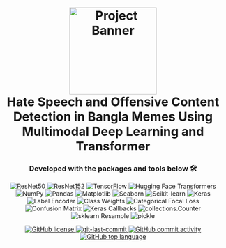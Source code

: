 <div align="center">  
  <h1 align="center">  
    <img src="Icon/project_banner.png" alt="Project Banner" width="200">  
    <br>Hate Speech and Offensive Content Detection in Bangla Memes Using Multimodal Deep Learning and Transformer
  </h1>  

  <h3>Developed with the packages and tools below 🛠️</h3>  

  <p align="center">
    <img src="https://img.shields.io/badge/ResNet50-blue?style=flat&logo=keras&logoColor=white&labelColor=gray" alt="ResNet50" />
    <img src="https://img.shields.io/badge/ResNet152-blue?style=flat&logo=keras&logoColor=white&labelColor=gray" alt="ResNet152" />
    <img src="https://img.shields.io/badge/TensorFlow-FF6F00?style=flat&logo=tensorflow&logoColor=white&labelColor=gray" alt="TensorFlow" />
    <img src="https://img.shields.io/badge/HF%20Transformers-FFD21E?style=flat&logo=huggingface&logoColor=black&labelColor=white" alt="Hugging Face Transformers" />
    <img src="https://img.shields.io/badge/NumPy-013243?style=flat&logo=numpy&logoColor=white&labelColor=gray" alt="NumPy" />
    <img src="https://img.shields.io/badge/Pandas-150458?style=flat&logo=pandas&logoColor=white&labelColor=gray" alt="Pandas" />
    <img src="https://img.shields.io/badge/Matplotlib-11557C?style=flat&logo=plotly&logoColor=white&labelColor=gray" alt="Matplotlib" />
    <img src="https://img.shields.io/badge/Seaborn-4C72B0?style=flat&logo=python&logoColor=white&labelColor=gray" alt="Seaborn" />
    <img src="https://img.shields.io/badge/Scikit--learn-F7931E?style=flat&logo=scikit-learn&logoColor=white&labelColor=gray" alt="Scikit-learn" />
    <img src="https://img.shields.io/badge/Keras-blue?style=flat&logo=keras&logoColor=white&labelColor=gray" alt="Keras" />
    <img src="https://img.shields.io/badge/Label%20Encoder-003366?style=flat&logo=scikitlearn&logoColor=white&labelColor=gray" alt="Label Encoder" />
    <img src="https://img.shields.io/badge/Class%20Weights-003366?style=flat&logo=scikitlearn&logoColor=white&labelColor=gray" alt="Class Weights" />
    <img src="https://img.shields.io/badge/Focal%20Loss-6A5ACD?style=flat&logo=tensorflow&logoColor=white&labelColor=gray" alt="Categorical Focal Loss" />
    <img src="https://img.shields.io/badge/Confusion%20Matrix-2F4F4F?style=flat&logo=matrix&logoColor=white&labelColor=gray" alt="Confusion Matrix" />
    <img src="https://img.shields.io/badge/Callbacks-FF6F00?style=flat&logo=tensorflow&logoColor=white&labelColor=gray" alt="Keras Callbacks" />
    <img src="https://img.shields.io/badge/Counter-3776AB?style=flat&logo=python&logoColor=white&labelColor=gray" alt="collections.Counter" />
    <img src="https://img.shields.io/badge/Resampling-4CAF50?style=flat&logo=scikitlearn&logoColor=white&labelColor=gray" alt="sklearn Resample" />
    <img src="https://img.shields.io/badge/Pickle-00599C?style=flat&logo=python&logoColor=white&labelColor=gray" alt="pickle" />
  </p>

  <a href="https://github.com/Abu-Taher-web/Kaggle-Competition-Bangla-Meme-Classification">
    <img src="https://img.shields.io/github/license/Abu-Taher-web/Kaggle-Competition-Bangla-Meme-Classification?style=for-the-badge&color=5D6D7E" alt="GitHub license" />
  </a>
  <a href="https://github.com/Abu-Taher-web/Kaggle-Competition-Bangla-Meme-Classification/commits/main">
    <img src="https://img.shields.io/github/last-commit/Abu-Taher-web/Kaggle-Competition-Bangla-Meme-Classification?style=for-the-badge&color=5D6D7E" alt="git-last-commit" />
  </a>
  <a href="https://github.com/Abu-Taher-web/Kaggle-Competition-Bangla-Meme-Classification/commits">
    <img src="https://img.shields.io/github/commit-activity/m/Abu-Taher-web/Kaggle-Competition-Bangla-Meme-Classification?style=for-the-badge&color=5D6D7E" alt="GitHub commit activity" />
  </a>
  <a href="https://github.com/Abu-Taher-web/Kaggle-Competition-Bangla-Meme-Classification">
    <img src="https://img.shields.io/github/languages/top/Abu-Taher-web/Kaggle-Competition-Bangla-Meme-Classification?style=for-the-badge&color=5D6D7E" alt="GitHub top language" />
  </a>
</div>


